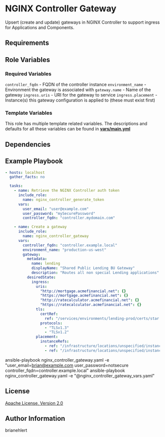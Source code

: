 NGINX Controller Gateway
========================

Upsert (create and update) gateways in NGINX Controller to support ingress for Applications and Components.

Requirements
------------

Role Variables
--------------

### Required Variables

`controller_fqdn` - FQDN of the controller instance
`environment_name` - Environment the gateway is associated with
`gateway.name` - Name of the gateway
`ingress.uris` - URI for the gateway to service
`ingress.placement` - Instance(s) this gateway configuration is applied to (these must exist first)

### Template Variables

This role has multiple template related variables. The descriptions and defaults for all these variables can be found in **[vars/main.yml](./vars/main.yml)**

Dependencies
------------

Example Playbook
----------------

```yaml
- hosts: localhost
  gather_facts: no

  tasks:
    - name: Retrieve the NGINX Controller auth token
      include_role:
        name: nginx_controller_generate_token
      vars:
        user_email: "user@example.com"
        user_password: "mySecurePassword"
        controller_fqdn: "controller.mydomain.com"

    - name: Create a gateway
      include_role:
        name: nginx_controller_gateway
      vars:
        controller_fqdn: "controller.example.local"
        environment_name: "production-us-west"
        gateway:
          metadata:
            name: lending
            displayName: "Shared Public Lending BU Gateway"
            description: "Routes all non special Lending applications"
          desiredState:
            ingress:
              uris:
                "http://mortgage.acmefinancial.net": {}
                "https://mortgage.acmefinancial.net": {}
                "http://ratecalculator.acmefinancial.net": {}
                "https://ratecalculator.acmefinancial.net": {}
              tls:
                certRef:
                  ref: "/services/environments/lending-prod/certs/star.acmefinancial.net"
                protocols:
                  - "TLSv1.3"
                  - "TLSv1.2"
              placement:
                instanceRefs:
                  - ref: "/infrastructure/locations/unspecified/instances/2"
                  - ref: "/infrastructure/locations/unspecified/instances/4"
```

ansible-playbook nginx_controller_gateway.yaml -e "user_email=brian@example.com user_password=notsecure controller_fqdn=controller.example.local" 
ansible-playbook nginx_controller_gateway.yaml -e "@nginx_controller_gateway_vars.yaml"

License
-------

[Apache License, Version 2.0](./LICENSE)

Author Information
------------------

brianehlert
